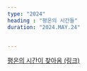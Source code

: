 ```yaml
---
type: "2024"
heading : "평온의 시간들"
duration: "2024.MAY.24"


---
```


[평온의 시간이 찾아옴 (링크)](/todo/journal/main_2024_May.pdf)